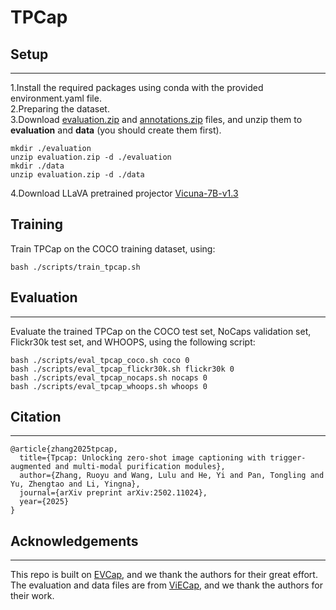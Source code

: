 # TPCap
## Setup
---
1.Install the required packages using conda with the provided environment.yaml file.  
2.Preparing the dataset.  
3.Download [evaluation.zip](https://github.com/FeiElysia/ViECap/releases/download/checkpoints/evaluation.zip) and [annotations.zip](https://github.com/FeiElysia/ViECap/releases/download/checkpoints/annotations.zip) files, and unzip them to __evaluation__ and __data__ (you should create them first).  
```
mkdir ./evaluation
unzip evaluation.zip -d ./evaluation
mkdir ./data
unzip evaluation.zip -d ./data
```
4.Download LLaVA pretrained projector [Vicuna-7B-v1.3](https://huggingface.co/liuhaotian/llava-pretrain-vicuna-7b-v1.3)

## Training
Train TPCap on the COCO training dataset, using:
```
bash ./scripts/train_tpcap.sh
```

## Evaluation
---
Evaluate the trained TPCap on the COCO test set, NoCaps validation set, Flickr30k test set, and WHOOPS, using the following script:
```
bash ./scripts/eval_tpcap_coco.sh coco 0
bash ./scripts/eval_tpcap_flickr30k.sh flickr30k 0
bash ./scripts/eval_tpcap_nocaps.sh nocaps 0
bash ./scripts/eval_tpcap_whoops.sh whoops 0
```

## Citation
---
```
@article{zhang2025tpcap,
  title={Tpcap: Unlocking zero-shot image captioning with trigger-augmented and multi-modal purification modules},
  author={Zhang, Ruoyu and Wang, Lulu and He, Yi and Pan, Tongling and Yu, Zhengtao and Li, Yingna},
  journal={arXiv preprint arXiv:2502.11024},
  year={2025}
}
```

## Acknowledgements
---
This repo is built on [EVCap](https://github.com/Jiaxuan-Li/EVCap), and we thank the authors for their great effort.  
The evaluation and data files are from [ViECap](https://github.com/FeiElysia/ViECap), and we thank the authors for their work.
